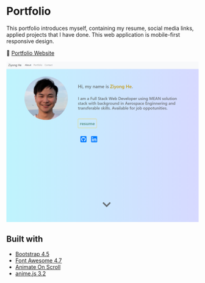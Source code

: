 # Portfolio

This portfolio introduces myself, containing my resume, social media links, applied projects that I have done. This web application is mobile-first responsive design.

:link: [Portfolio Website](https://ziyonghe.github.io/Portfolio/index.html)

![Portfolio website preview](./asset/portfolio-preview.png)

## Built with

- [Bootstrap 4.5](https://getbootstrap.com/)
- [Font Awesome 4.7](https://fontawesome.com/v4.7.0/)
- [Animate On Scroll](https://michalsnik.github.io/aos/)
- [anime.js 3.2](https://animejs.com/)
